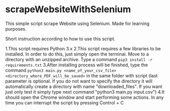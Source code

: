 # scrapeWebsiteWithSelenium
This simple script scrape Website using Selenium. Made for learning purposes.

Short instruction according to how to use this script.


1.This script requires Python 3.x
2.This script requires a few libraries to be installed. In order to do this, just simply open the terminal. Move to a directory with an unzipped archive. Type a command `pip3 install -r requirements.txt`
3.After installing process will be finished, type the command `python3 main.py <name_of_your_csv_file> <directory_where_PDF_will_be_saved>` in the same folder with script (last parameter is optional. If you do not want to specify the directory it will automatically create a directory with name "downloaded_files". If you want just only test it simply type next command "python3 main.py input.csv")
4.It should open the Chrome window and start performing some actions. In any time you can interrupt the script by pressing Control + C
